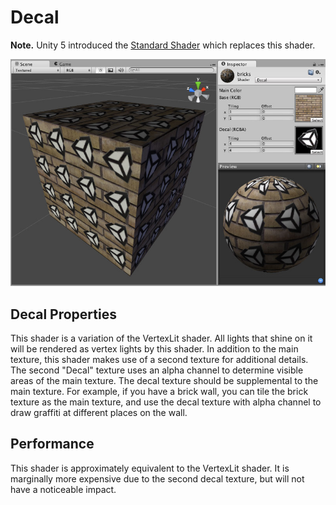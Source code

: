 Decal
=====

**Note.** Unity 5 introduced the [Standard Shader](shader-StandardShader) which replaces this shader.

![](../uploads/Shaders/Shader-NormalDecal.jpg) 

Decal Properties
----------------

This shader is a variation of the VertexLit shader. All lights that shine on it will be rendered as vertex lights by this shader. In addition to the main texture, this shader makes use of a second texture for additional details. The second "Decal" texture uses an alpha channel to determine visible areas of the main texture. The decal texture should be supplemental to the main texture. For example, if you have a brick wall, you can tile the brick texture as the main texture, and use the decal texture with alpha channel to draw graffiti at different places on the wall.

Performance
-----------

This shader is approximately equivalent to the VertexLit shader. It is marginally more expensive due to the second decal texture, but will not have a noticeable impact.
